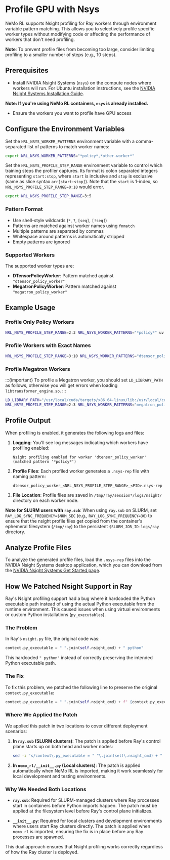 # Profile GPU with Nsys

NeMo RL supports Nsight profiling for Ray workers through environment variable pattern matching. This allows you to selectively profile specific worker types without modifying code or affecting the performance of workers that don't need profiling.

**Note**: To prevent profile files from becoming too large, consider limiting profiling to a smaller number of steps (e.g., 10 steps).

## Prerequisites

* Install NVIDIA Nsight Systems (`nsys`) on the compute nodes where workers will run. For Ubuntu installation instructions, see the [NVIDIA Nsight Systems Installation Guide](https://docs.nvidia.com/nsight-systems/InstallationGuide/index.html#:~:text=Ubuntu%20(minimal%20setup%20for%20containers)).

**Note: If you're using NeMo RL containers, `nsys` is already installed.**

* Ensure the workers you want to profile have GPU access

## Configure the Environment Variables

Set the `NRL_NSYS_WORKER_PATTERNS` environment variable with a comma-separated list of patterns to match worker names:

```bash
export NRL_NSYS_WORKER_PATTERNS="*policy*,*other-worker*"
```

Set the `NRL_NSYS_PROFILE_STEP_RANGE` environment variable to control which training steps the profiler captures. Its
format is colon separated integers representing `start:stop`, where `start` is inclusive and `stop` is exclusive
(same as slice syntax `arr[start:stop]`). Note that the `start` is 1-index, so `NRL_NSYS_PROFILE_STEP_RANGE=0:10` would error.

```bash
export NRL_NSYS_PROFILE_STEP_RANGE=3:5
```

### Pattern Format

- Use shell-style wildcards (`*`, `?`, `[seq]`, `[!seq]`)
- Patterns are matched against worker names using `fnmatch`
- Multiple patterns are separated by commas
- Whitespace around patterns is automatically stripped
- Empty patterns are ignored

### Supported Workers

The supported worker types are:
- **DTensorPolicyWorker**: Pattern matched against `"dtensor_policy_worker"`
- **MegatronPolicyWorker**: Pattern matched against `"megatron_policy_worker"`

## Example Usage

### Profile Only Policy Workers
```bash
NRL_NSYS_PROFILE_STEP_RANGE=2:3 NRL_NSYS_WORKER_PATTERNS="*policy*" uv run examples/run_grpo_math.py grpo.max_num_steps=5
```

### Profile Workers with Exact Names

```bash
NRL_NSYS_PROFILE_STEP_RANGE=3:10 NRL_NSYS_WORKER_PATTERNS="dtensor_policy_worker" uv run examples/run_grpo_math.py grpo.max_num_steps=5
```

### Profile Megatron Workers

:::{important}
To profile a Megatron worker, you should set `LD_LIBRARY_PATH` as follows, otherwise you will get errors when loading `libtransformer_engine.so`.
:::

```bash
LD_LIBRARY_PATH="/usr/local/cuda/targets/x86_64-linux/lib:/usr/local/cuda/lib64:/usr/local/cuda/lib:/usr/local/nvidia/lib64:/usr/local/nvidia/lib:/usr/lib/x86_64-linux-gnu" \
NRL_NSYS_PROFILE_STEP_RANGE=2:3 NRL_NSYS_WORKER_PATTERNS="megatron_policy_worker" uv run examples/run_grpo_math.py --config examples/configs/grpo_math_1B_megatron.yaml grpo.max_num_steps=5
```

## Profile Output

When profiling is enabled, it generates the following logs and files:

1. **Logging**: You'll see log messages indicating which workers have profiling enabled:
   ```
   Nsight profiling enabled for worker 'dtensor_policy_worker' (matched pattern '*policy*')
   ```

2. **Profile Files**: Each profiled worker generates a `.nsys-rep` file with naming pattern:
   ```
   dtensor_policy_worker_<NRL_NSYS_PROFILE_STEP_RANGE>_<PID>.nsys-rep
   ```

3. **File Location**: Profile files are saved in `/tmp/ray/session*/logs/nsight/` directory on each worker node.

**Note for SLURM users with `ray.sub`**: When using `ray.sub` on SLURM, set `RAY_LOG_SYNC_FREQUENCY=$NUM_SEC` (e.g., `RAY_LOG_SYNC_FREQUENCY=30`) to ensure that the nsight profile files get copied from the container's ephemeral filesystem (`/tmp/ray`) to the persistent `$SLURM_JOB_ID-logs/ray` directory.

## Analyze Profile Files

To analyze the generated profile files, load the `.nsys-rep` files into the NVIDIA Nsight Systems desktop application, which you can download from the [NVIDIA Nsight Systems Get Started page](https://developer.nvidia.com/nsight-systems/get-started).

## How We Patched Nsight Support in Ray

Ray's Nsight profiling support had a bug where it hardcoded the Python executable path instead of using the actual Python executable from the runtime environment. This caused issues when using virtual environments or custom Python installations (`py_executables`).

### The Problem

In Ray's `nsight.py` file, the original code was:

```python
context.py_executable = " ".join(self.nsight_cmd) + " python"
```

This hardcoded `" python"` instead of correctly preserving the intended Python executable path.

### The Fix

To fix this problem, we patched the following line to preserve the original `context.py_executable`:

```python
context.py_executable = " ".join(self.nsight_cmd) + f" {context.py_executable}"
```

### Where We Applied the Patch

We applied this patch in two locations to cover different deployment scenarios:

1. **In `ray.sub` (SLURM clusters)**: The patch is applied before Ray's control plane starts up on both head and worker nodes:
   ```bash
   sed -i 's/context\.py_executable = " "\.join(self\.nsight_cmd) + " python"/context.py_executable = " ".join(self.nsight_cmd) + f" {context.py_executable}"/g' /opt/nemo_rl_venv/lib64/python*/site-packages/ray/_private/runtime_env/nsight.py
   ```

2. **In `nemo_rl/__init__.py` (Local clusters)**: The patch is applied automatically when NeMo RL is imported, making it work seamlessly for local development and testing environments.

### Why We Needed Both Locations

- **`ray.sub`**: Required for SLURM-managed clusters where Ray processes start in containers before Python imports happen. The patch must be applied at the filesystem level before Ray's control plane initializes.

- **`__init__.py`**: Required for local clusters and development environments where users start Ray clusters directly. The patch is applied when `nemo_rl` is imported, ensuring the fix is in place before any Ray processes are spawned.

This dual approach ensures that Nsight profiling works correctly regardless of how the Ray cluster is deployed.
